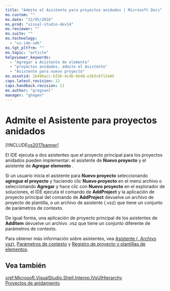 ```yaml
---
title: "Admite el Asistente para proyectos anidados | Microsoft Docs"
ms.custom: ""
ms.date: "12/05/2016"
ms.prod: "visual-studio-dev14"
ms.reviewer: ""
ms.suite: ""
ms.technology: 
  - "vs-ide-sdk"
ms.tgt_pltfrm: ""
ms.topic: "article"
helpviewer_keywords: 
  - "Agregar a Asistente de elemento"
  - "proyectos anidados, admite el Asistente"
  - "Asistente para nuevo proyecto"
ms.assetid: 1b496acc-b326-4cdb-bb48-e3b5c6f12e05
caps.latest.revision: 11
caps.handback.revision: 11
ms.author: "gregvanl"
manager: "ghogen"
---
```

# Admite el Asistente para proyectos anidados
[!INCLUDE[vs2017banner](../../code-quality/includes/vs2017banner.md)]

El IDE ejecuta a dos asistentes que el proyecto principal para los proyectos anidados pueden implementar: el asistente de **Nuevo proyecto** y el asistente de **Agregar elemento** .  
  
 Si un usuario inicia el asistente para **Nuevo proyecto** seleccionando **agregue el proyecto** y haciendo clic **Nuevo proyecto** en el menú archivo o seleccionando **Agregar** y hace clic con **Nuevo proyecto** en el explorador de soluciones, el IDE ejecuta el comando de **AddProject** y la aplicación de proyecto principal del comando de **AddProject** devuelve un archivo de proyecto de plantilla, o un archivo de asistente \(.vsz\) que tiene un conjunto de parámetros de contexto.  
  
 De igual forma, una aplicación de proyecto principal de los asistentes de **AddItem** devuelve un archivo .vsz que tiene un conjunto diferente de parámetros de contexto.  
  
 Para obtener más información sobre asistentes, vea [Asistente \(. Archivo vsz\)](../../extensibility/internals/wizard-dot-vsz-file.md), [Parámetros de contexto](../../extensibility/internals/context-parameters.md) y [Registro de proyecto y plantillas de elementos](../../extensibility/internals/registering-project-and-item-templates.md).  
  
## Vea también  
 <xref:Microsoft.VisualStudio.Shell.Interop.IVsUIHierarchy>   
 [Proyectos de anidamiento](../../extensibility/internals/nesting-projects.md)